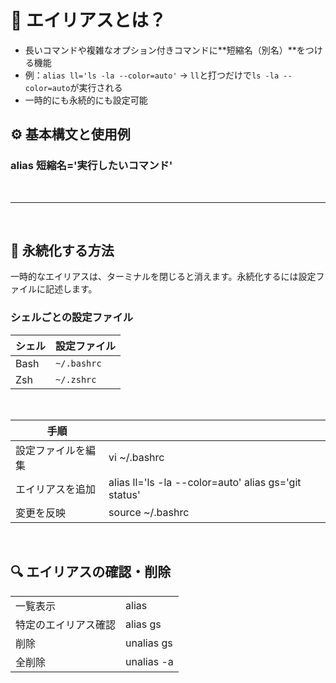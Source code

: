 # 🧠 エイリアスとは？

-   長いコマンドや複雑なオプション付きコマンドに**短縮名（別名）**をつける機能
-   例：`alias ll='ls -la --color=auto'` → `ll`と打つだけで`ls -la --color=auto`が実行される
-   一時的にも永続的にも設定可能

## ⚙️ 基本構文と使用例

### alias 短縮名='実行したいコマンド'

<br>

---------------------------

<br>

## 🔄 永続化する方法

一時的なエイリアスは、ターミナルを閉じると消えます。永続化するには設定ファイルに記述します。

### シェルごとの設定ファイル


| シェル | 設定ファイル |
|---------------|-------------|
| Bash | `~/.bashrc` | 
| Zsh | `~/.zshrc` |

<br>

| 手順 |  |
|--------------------------|---------------------------|
| 設定ファイルを編集 | vi ~/.bashrc |
| エイリアスを追加 | alias ll='ls -la --color=auto' alias gs='git status' |
| 変更を反映 | source ~/.bashrc |

<br>

## 🔍 エイリアスの確認・削除
|  |  |
|--------------------|----------------|
| 一覧表示 | alias |
| 特定のエイリアス確認 | alias gs |
| 削除 | unalias gs |
| 全削除 | unalias -a |
